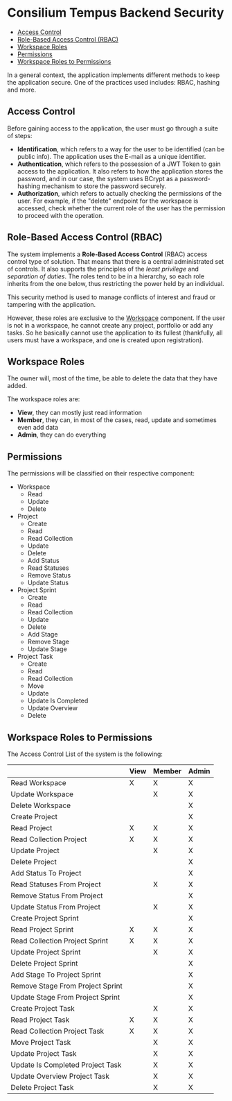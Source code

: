 # Consilium Tempus Backend Security

* [Access Control](#access-control)
* [Role-Based Access Control (RBAC)](#role-based-access-control-rbac)
* [Workspace Roles](#workspace-roles)
* [Permissions](#permissions)
* [Workspace Roles to Permissions](#workspace-roles-to-permissions)

In a general context, the application implements different methods to keep the application secure.
One of the practices used includes: RBAC, hashing and more.

## Access Control

Before gaining access to the application, the user must go through a suite of steps:

- **Identification**, which refers to a way for the user to be identified (can be public info).
  The application uses the E-mail as a unique identifier.
- **Authentication**, which refers to the possession of a JWT Token to gain access to the application.
  It also refers to how the application stores the password, and in our case,
  the system uses BCrypt as a password-hashing mechanism to store the password securely.
- **Authorization**, which refers to actually checking the permissions of the user.
  For example, if the "delete" endpoint for the workspace is accessed,
  check whether the current role of the user has the permission to proceed with the operation.

## Role-Based Access Control (RBAC)

The system implements a **Role-Based Access Control** (RBAC) access control type of solution.
That means that there is a central administrated set of controls.
It also supports the principles of the *least privilege* and *separation of duties*.
The roles tend to be in a hierarchy, so each role inherits from the one below,
thus restricting the power held by an individual.

This security method is used to manage conflicts of interest and fraud or tampering with the application.

However, these roles are exclusive to the [Workspace](domain/aggregates/Aggregate.Workspace) component.
If the user is not in a workspace, he cannot create any project, portfolio or add any tasks.
So he basically cannot use the application to its fullest
(thankfully, all users must have a workspace, and one is created upon registration).

## Workspace Roles

The owner will, most of the time, be able to delete the data that they have added.

The workspace roles are:

- **View**, they can mostly just read information
- **Member**, they can, in most of the cases, read, update and sometimes even add data
- **Admin**, they can do everything

## Permissions

The permissions will be classified on their respective component:

- Workspace
  - Read
  - Update
  - Delete
- Project
  - Create
  - Read
  - Read Collection
  - Update
  - Delete
  - Add Status
  - Read Statuses
  - Remove Status
  - Update Status
- Project Sprint
  - Create
  - Read
  - Read Collection
  - Update
  - Delete
  - Add Stage
  - Remove Stage
  - Update Stage
- Project Task
  - Create
  - Read
  - Read Collection
  - Move
  - Update
  - Update Is Completed
  - Update Overview
  - Delete

## Workspace Roles to Permissions

The Access Control List of the system is the following:

|                                  | View | Member | Admin |
|----------------------------------|------|--------|-------|
| Read Workspace                   | X    | X      | X     |
| Update Workspace                 |      | X      | X     |
| Delete Workspace                 |      |        | X     |
| Create Project                   |      |        | X     |
| Read Project                     | X    | X      | X     |
| Read Collection Project          | X    | X      | X     |
| Update Project                   |      | X      | X     |
| Delete Project                   |      |        | X     |
| Add Status To Project            |      |        | X     |
| Read Statuses From Project       |      | X      | X     |
| Remove Status From Project       |      |        | X     |
| Update Status From Project       |      | X      | X     |
| Create Project Sprint            |      |        | X     |
| Read Project Sprint              | X    | X      | X     |
| Read Collection Project Sprint   | X    | X      | X     |
| Update Project Sprint            |      | X      | X     |
| Delete Project Sprint            |      |        | X     |
| Add Stage To Project Sprint      |      |        | X     |
| Remove Stage From Project Sprint |      |        | X     |
| Update Stage From Project Sprint |      |        | X     |
| Create Project Task              |      | X      | X     |
| Read Project Task                | X    | X      | X     |
| Read Collection Project Task     | X    | X      | X     |
| Move Project Task                |      | X      | X     |
| Update Project Task              |      | X      | X     |
| Update Is Completed Project Task |      | X      | X     |
| Update Overview Project Task     |      | X      | X     |
| Delete Project Task              |      | X      | X     |